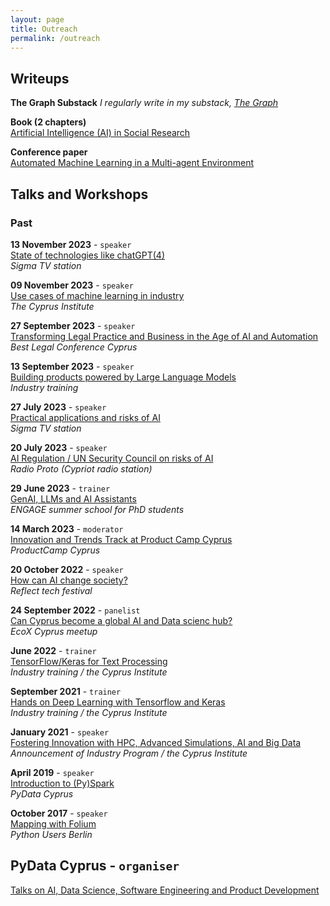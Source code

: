 ```yaml
---
layout: page
title: Outreach
permalink: /outreach
---
```



## Writeups

__The Graph Substack__
_I regularly write in my substack, [The Graph](thegraph.substack.com)_

__Book (2 chapters)__   
[Artificial Intelligence (AI) in Social Research](https://www.cabidigitallibrary.org/doi/book/10.1079/9781800626607.0000)

__Conference paper__   
[Automated Machine Learning in a Multi-agent Environment](https://link.springer.com/chapter/10.1007/978-3-031-81322-1_4)



## Talks and Workshops

### Past


__13 November 2023__ - `speaker`   
[State of technologies like chatGPT(4)](https://fb.watch/oiWWNQ4HTQ/)      
_Sigma TV station_  


__09 November 2023__ - `speaker`    
[Use cases of machine learning in industry](https://www.slideshare.net/ChristosChristodoulo3/machine-learning-in-industry-prespdf)           
_The Cyprus Institute_    


__27 September 2023__ - `speaker`        
[Transforming Legal Practice and Business in the Age of AI and Automation](https://blcyprus.com/program)    
_Best Legal Conference Cyprus_   

__13 September 2023__ - `speaker`   
[Building products powered by Large Language Models]()   
_Industry training_   

__27 July 2023__ - `speaker`    
[Practical applications and risks of AI](https://www.youtube.com/watch?v=-d_zpzmRgeo)  
_Sigma TV station_

__20 July 2023__ - `speaker`   
[AI Regulation / UN Security Council on risks of AI ](https://youtu.be/8kS8Hu12PYM?t=2647)   
_Radio Proto (Cypriot radio station)_   

__29 June 2023__ - `trainer`     
[GenAI, LLMs and AI Assistants](https://speakerdeck.com/christosdoulou/presi)   
_ENGAGE summer school for PhD students_

__14 March 2023__ - `moderator`    
[Innovation and Trends Track at Product Camp Cyprus](https://cyprus.productcamp.eu/)   
_ProductCamp Cyprus_   

__20 October 2022__ - `speaker`   
[How can AI change society?](https://speakerdeck.com/christosdoulou/how-can-ai-change-society)   
_Reflect tech festival_

__24 September 2022__ - `panelist`   
[Can Cyprus become a global AI and Data scienc hub?](https://www.youtube.com/live/OCa9Rmr8zAo?feature=share)   
_EcoX Cyprus meetup_   


__June 2022__ - `trainer`   
[TensorFlow/Keras for Text Processing](https://www.youtube.com/watch?v=OmIoiY1tJ2E)     
_Industry training / the Cyprus Institute_   

__September 2021__ - `trainer`    
[Hands on Deep Learning with Tensorflow and Keras](https://www.youtube.com/watch?v=cjZB3iaQt3I&t=3432s)    
_Industry training / the Cyprus Institute_     

__January 2021__ - `speaker`    
[Fostering Innovation with HPC, Advanced Simulations, AI and Big Data](https://www.youtube.com/watch?v=0pNaPO_riFk&t=731s)   
_Announcement of Industry Program / the Cyprus Institute_      

__April 2019__ -  `speaker`        
[Introduction to (Py)Spark](https://www.meetup.com/fr-FR/PyData-Cyprus/events/259617209/)   
_PyData Cyprus_   

__October 2017__ - `speaker`         
[Mapping with Folium](https://www.meetup.com/Python-Users-Berlin-PUB/events/xmdjfmywpbmb/)   
_Python Users Berlin_   


## PyData Cyprus - `organiser`    
[Talks on AI, Data Science, Software Engineering and Product Development](https://www.youtube.com/playlist?list=PLGVZCDnMOq0pbyy5F3DOQbZHEFOrEqeQm)

